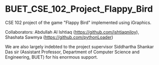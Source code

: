 # BUET_CSE_102_Project_Flappy_Bird
CSE 102 project of the game "Flappy Bird" implemented using iGraphics.

Collaborators: Abdullah Al Ishtiaq (https://github.com/ishtiaqniloy), Shashata Sawmya (https://github.com/pythonLoader)

We are also largely indebted to the project supervisor Siddhartha Shankar Das sir (Assistant Professor, Department of Computer Science and Engineering, BUET) for his enormous support.

